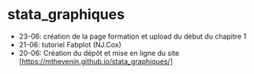 # stata_graphiques

* 23-06: création de la page formation et upload du début du chapitre 1
* 21-06: tutoriel Fabplot (NJ.Cox)
* 20-06: Création du dépôt et mise en ligne du site [https://mthevenin.github.io/stata_graphiques/]
